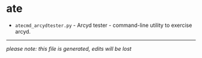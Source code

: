 # ate
* `atecmd_arcydtester.py` -
Arcyd tester - command-line utility to exercise arcyd.

-----
*please note: this file is generated, edits will be lost*
